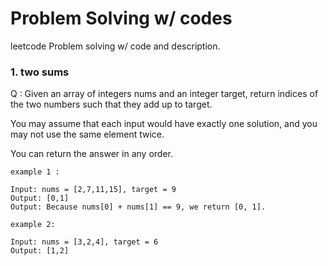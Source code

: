 # Problem Solving w/ codes

leetcode Problem solving w/ code and description.

### 1. two sums

Q : Given an array of integers nums and an integer target, return indices of the two numbers such that they add up to target.

You may assume that each input would have exactly one solution, and you may not use the same element twice.

You can return the answer in any order.

```
example 1 :

Input: nums = [2,7,11,15], target = 9
Output: [0,1]
Output: Because nums[0] + nums[1] == 9, we return [0, 1].

example 2:

Input: nums = [3,2,4], target = 6
Output: [1,2]

```

